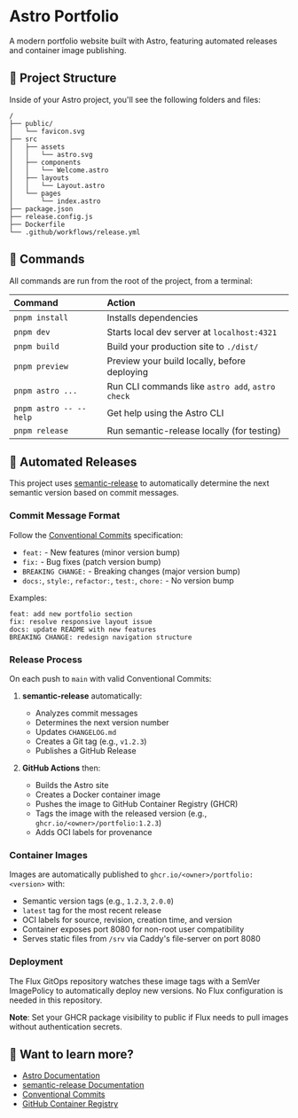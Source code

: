 # Astro Portfolio

A modern portfolio website built with Astro, featuring automated releases and container image publishing.

## 🚀 Project Structure

Inside of your Astro project, you'll see the following folders and files:

```text
/
├── public/
│   └── favicon.svg
├── src
│   ├── assets
│   │   └── astro.svg
│   ├── components
│   │   └── Welcome.astro
│   ├── layouts
│   │   └── Layout.astro
│   └── pages
│       └── index.astro
├── package.json
├── release.config.js
├── Dockerfile
└── .github/workflows/release.yml
```

## 🧞 Commands

All commands are run from the root of the project, from a terminal:

| Command                   | Action                                           |
| :------------------------ | :----------------------------------------------- |
| `pnpm install`             | Installs dependencies                            |
| `pnpm dev`             | Starts local dev server at `localhost:4321`      |
| `pnpm build`           | Build your production site to `./dist/`          |
| `pnpm preview`         | Preview your build locally, before deploying     |
| `pnpm astro ...`       | Run CLI commands like `astro add`, `astro check` |
| `pnpm astro -- --help` | Get help using the Astro CLI                     |
| `pnpm release`         | Run semantic-release locally (for testing)      |

## 🚀 Automated Releases

This project uses [semantic-release](https://semantic-release.gitbook.io/) to automatically determine the next semantic version based on commit messages.

### Commit Message Format

Follow the [Conventional Commits](https://www.conventionalcommits.org/) specification:

- `feat:` - New features (minor version bump)
- `fix:` - Bug fixes (patch version bump)
- `BREAKING CHANGE:` - Breaking changes (major version bump)
- `docs:`, `style:`, `refactor:`, `test:`, `chore:` - No version bump

Examples:
```
feat: add new portfolio section
fix: resolve responsive layout issue
docs: update README with new features
BREAKING CHANGE: redesign navigation structure
```

### Release Process

On each push to `main` with valid Conventional Commits:

1. **semantic-release** automatically:
   - Analyzes commit messages
   - Determines the next version number
   - Updates `CHANGELOG.md`
   - Creates a Git tag (e.g., `v1.2.3`)
   - Publishes a GitHub Release

2. **GitHub Actions** then:
   - Builds the Astro site
   - Creates a Docker container image
   - Pushes the image to GitHub Container Registry (GHCR)
   - Tags the image with the released version (e.g., `ghcr.io/<owner>/portfolio:1.2.3`)
   - Adds OCI labels for provenance

### Container Images

Images are automatically published to `ghcr.io/<owner>/portfolio:<version>` with:
- Semantic version tags (e.g., `1.2.3`, `2.0.0`)
- `latest` tag for the most recent release
- OCI labels for source, revision, creation time, and version
- Container exposes port 8080 for non-root user compatibility
- Serves static files from `/srv` via Caddy's file-server on port 8080

### Deployment

The Flux GitOps repository watches these image tags with a SemVer ImagePolicy to automatically deploy new versions. No Flux configuration is needed in this repository.

**Note**: Set your GHCR package visibility to public if Flux needs to pull images without authentication secrets.

## 👀 Want to learn more?

- [Astro Documentation](https://docs.astro.build)
- [semantic-release Documentation](https://semantic-release.gitbook.io/)
- [Conventional Commits](https://www.conventionalcommits.org/)
- [GitHub Container Registry](https://docs.github.com/en/packages/working-with-a-github-packages-registry/working-with-the-container-registry)
